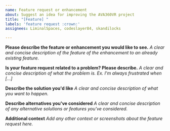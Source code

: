 ```yaml
---
name: Feature request or enhancement
about: Suggest an idea for improving the AVA360VR project
title: "[Feature] "
labels: 'feature request :crown:'
assignees: LiminalSpaces, codeslayer84, skandilocks

---
```


**Please describe the feature or enhancement you would like to see.**
_A clear and concise description of the feature of the enhancement to an already existing feature._

**Is your feature request related to a problem? Please describe.**
_A clear and concise description of what the problem is. Ex. I'm always frustrated when [...]_

**Describe the solution you'd like**
_A clear and concise description of what you want to happen._

**Describe alternatives you've considered**
_A clear and concise description of any alternative solutions or features you've considered._

**Additional context**
_Add any other context or screenshots about the feature request here._

